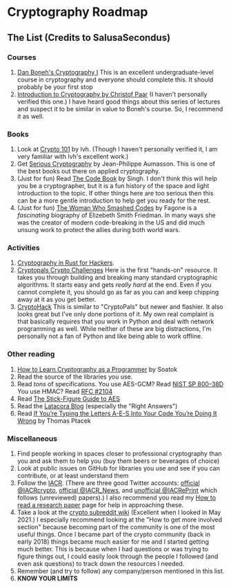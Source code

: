 # Cryptography Roadmap

## The List (Credits to SalusaSecondus)

### Courses

1. [Dan Boneh's Cryptography I](https://www.coursera.org/learn/crypto)
This is an excellent undergraduate-level course in cryptography and everyone should complete this. It should probably be your first stop
1. [Introduction to Cryptography by Christof Paar](https://www.youtube.com/channel/UC1usFRN4LCMcfIV7UjHNuQg/videos)
(I haven't personally verified this one.)
I have heard good things about this series of lectures and suspect it to be similar in value to Boneh's course. So, I recommend it as well.

### Books

1. Look at [Crypto 101](https://www.crypto101.io/) by lvh. (Though I haven't personally verified it, I am very familiar with lvh's excellent work.)
1. Get [Serious Cryptography](https://nostarch.com/seriouscrypto) by Jean-Philippe Aumasson. This is one of the best books out there on applied cryptography.
1. (Just for fun) Read [The Code Book](https://www.amazon.com/dp/0385495323) by Singh. I don't think this will help you be a cryptographer, but it is a fun history of the space and light introduction to the topic. If other things here are too serious then this can be a more gentle introduction to help get you ready for the rest.
1. (Just for fun) [The Woman Who Smashed Codes](https://www.amazon.com/dp/B01M0EOI6I) by Fagone is a *fascinating* biography of Elizebeth Smith Friedman. In many ways she was the creator of modern code-breaking in the US and did much unsung work to protect the allies during both world wars.

### Activities
1. [Cryptography in Rust for Hackers](https://cryptographyinrustforhackers.com/).
1. [Cryptopals Crypto Challenges](https://cryptopals.com/)
Here is the first "hands-on" resource. It takes you through building and breaking many standard cryptographic algorithms.
It starts easy and gets *really hard* at the end. Even if you cannot complete it, you should go as far as you can and keep chipping away at it as you get better.
1. [CryptoHack](https://cryptohack.org/)
This is similar to "CryptoPals" but newer and flashier. It also looks great but I've only done portions of it.
My own real complaint is that basically requires that you work in Python and deal with network programming as well.
While neither of these are big distractions, I'm personally not a fan of Python and like being able to work offline.

### Other reading

1. [How to Learn Cryptography as a Programmer](https://soatok.blog/2020/06/10/how-to-learn-cryptography-as-a-programmer/) by Soatok
1. Read the source of the libraries you use.
1. Read *tons* of specifications. You use AES-GCM? Read [NIST SP 800-38D](https://nvlpubs.nist.gov/nistpubs/Legacy/SP/nistspecialpublication800-38d.pdf) You use HMAC? Read [RFC #2104](https://tools.ietf.org/html/rfc2104)
1. Read [The Stick-Figure Guide to AES](http://www.moserware.com/2009/09/stick-figure-guide-to-advanced.html)
1. Read the [Latacora Blog](https://latacora.singles/) (especially the "Right Answers")
1. Read [If You’re Typing the Letters A-E-S Into Your Code You’re Doing It Wrong](https://www.e-x-a.org/stuff/articles/typing-a-e-s/) by Thomas Ptacek

### Miscellaneous

1. Find people working in spaces closer to professional cryptography than you and ask them to help you (buy them beers or beverages of choice)
1. Look at public issues on GitHub for libraries you use and see if you can contribute, or at least understand them
1. Follow the [IACR](https://www.iacr.org/). (There are three good Twitter accounts: [official @IACRcrypto](https://twitter.com/IACRcrypto), [official @IACR_News](https://twitter.com/IACR_News), and  [unofficial @IACRePrint](https://twitter.com/IACRePrint) which follows (unreviewed) papers).) I also recommend you read my [How to read a research paper](how_to_read.md) page for help in approaching these.
1. Take a look at the [crypto subreddit wiki](https://www.reddit.com/r/crypto/wiki/index) (Excellent when I looked in May 2021.)
I especially recommend looking at the "How to get more involved section" because becoming part of the community is one of the most useful things.
Once I became part of the crypto community (back in early 2018) things became much easier for me and I started getting much better.
This is because when I had questions or was trying to figure things out,
I could easily look through the people I followed (and even ask questions) to track down the resources I needed.
1. Remember (and try to follow) any company/person mentioned in this list.
1. **KNOW YOUR LIMITS**
